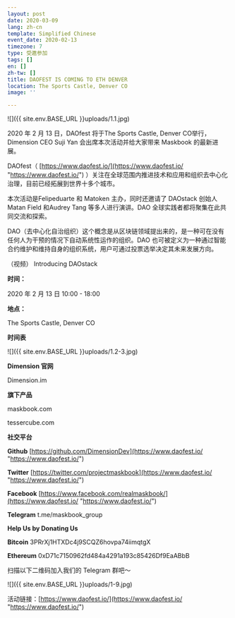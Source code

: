 ```yaml
---
layout: post
date: 2020-03-09
lang: zh-cn
template: Simplified Chinese
event_date: 2020-02-13
timezone: 7
type: 受邀参加
tags: []
en: []
zh-tw: []
title: DAOFEST IS COMING TO ETH DENVER
location: The Sports Castle, Denver CO
image: ''

---
```

![]({{ site.env.BASE_URL }}uploads/1.1.jpg)

2020 年 2 月 13 日，DAOfest 将于The Sports Castle, Denver CO举行，Dimension CEO Suji Yan 会出席本次活动并给大家带来 Maskbook 的最新进展。

DAOfest（ [https://www.daofest.io/](https://www.daofest.io/ "https://www.daofest.io/") ）关注在全球范围内推进技术和应用和组织去中心化治理，目前已经拓展到世界十多个城市。

本次活动是Felipeduarte 和 Matoken 主办，同时还邀请了 DAOstack 创始人 Matan Field 和Audrey Tang 等多人进行演讲。DAO 全球实践者都将聚集在此共同交流和探索。

DAO（去中心化自治组织）这个概念是从区块链领域提出来的，是一种可在没有任何人为干预的情况下自动系统性运作的组织。DAO 也可被定义为一种通过智能合约维护和维持自身的组织系统，用户可通过投票选举决定其未来发展方向。

（视频）
Introducing DAOstack

**时间：**

2020 年 2 月 13 日
10:00 - 18:00

**地点：**

The Sports Castle, Denver CO

**时间表** 

![]({{ site.env.BASE_URL }}uploads/1.2-3.jpg)

**Dimension 官网**

Dimension.im

**旗下产品**

maskbook.com

tessercube.com

**社交平台**

**Github** [https://github.com/DimensionDev](https://www.daofest.io/ "https://www.daofest.io/")

**Twitter** [https://twitter.com/projectmaskbook](https://www.daofest.io/ "https://www.daofest.io/")

**Facebook** [https://www.facebook.com/realmaskbook/](https://www.daofest.io/ "https://www.daofest.io/")

**Telegram** t.me/maskbook_group

**Help Us by Donating Us**

**Bitcoin** 3PRrXj1HTXDc4j9SCQZ6hovpa74iimqtgX

**Ethereum** 0xD71c7150962fd484a4291a193c85426Df9EaABbB

扫描以下二维码加入我们的 Telegram 群吧～

![]({{ site.env.BASE_URL }}uploads/1-9.jpg)

活动链接：[https://www.daofest.io/](https://www.daofest.io/ "https://www.daofest.io/")